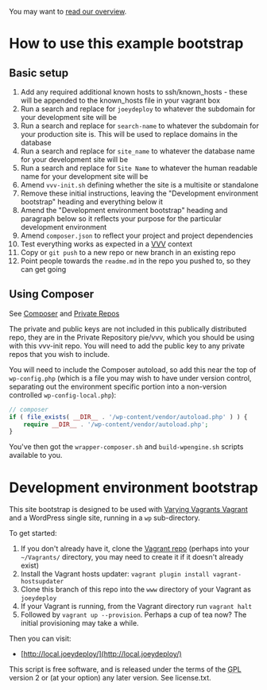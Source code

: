 You may want to [read our overview](https://github.com/cftp/vvv-init/wiki).

# How to use this example bootstrap

## Basic setup

1. Add any required additional known hosts to ssh/known_hosts - these will be appended to the known_hosts file in your vagrant box
2. Run a search and replace for `joeydeploy` to whatever the subdomain for your development site will be
3. Run a search and replace for `search-name` to whatever the subdomain for your production site is. This will be used to replace domains in the database
4. Run a search and replace for `site_name` to whatever the database name for your development site will be
5. Run a search and replace for `Site Name` to whatever the human readable name for your development site will be
6. Amend `vvv-init.sh` defining whether the site is a multisite or standalone
7. Remove these initial instructions, leaving the "Development environment bootstrap" heading and everything below it
8. Amend the "Development environment bootstrap" heading and paragraph below so it reflects your purpose for the particular development environment
9. Amend `composer.json` to reflect your project and project dependencies
10. Test everything works as expected in a [VVV](https://github.com/10up/varying-vagrant-vagrants/) context
11. Copy or `git push` to a new repo or new branch in an existing repo
12. Point people towards the `readme.md` in the repo you pushed to, so they can get going

## Using Composer

See [Composer](https://github.com/cftp/vvv-init/wiki/Introduction#composer) and [Private Repos](https://github.com/cftp/vvv-init/wiki/Introduction#private-repos)

The private and public keys are not included in this publically distributed repo, they are in the Private Repository pie/vvv, which you should be using with this vvv-init repo. You will need to add the public key to any private repos that you wish to include.

You will need to include the Composer autoload, so add this near the top of `wp-config.php` (which is a file you may wish to have under version control, separating out the environment specific portion into a non-version controlled `wp-config-local.php`):

```php
// composer
if ( file_exists( __DIR__ . '/wp-content/vendor/autoload.php' ) ) {
	require __DIR__ . '/wp-content/vendor/autoload.php';
}
```

You've then got the `wrapper-composer.sh` and `build-wpengine.sh` scripts available to you.

# Development environment bootstrap

This site bootstrap is designed to be used with [Varying Vagrants Vagrant](https://github.com/10up/varying-vagrant-vagrants/) and a WordPress single site, running in a `wp` sub-directory.

To get started:

1. If you don't already have it, clone the [Vagrant repo](https://github.com/10up/varying-vagrant-vagrants/) (perhaps into your `~/Vagrants/` directory, you may need to create it if it doesn't already exist)
2. Install the Vagrant hosts updater: `vagrant plugin install vagrant-hostsupdater`
3. Clone this branch of this repo into the `www` directory of your Vagrant as `joeydeploy`
4. If your Vagrant is running, from the Vagrant directory run `vagrant halt`
5. Followed by `vagrant up --provision`.  Perhaps a cup of tea now? The initial provisioning may take a while.


Then you can visit:
* [http://local.joeydeploy/](http://local.joeydeploy/)

This script is free software, and is released under the terms of the <abbr title="GNU General Public License">GPL</abbr> version 2 or (at your option) any later version. See license.txt.

